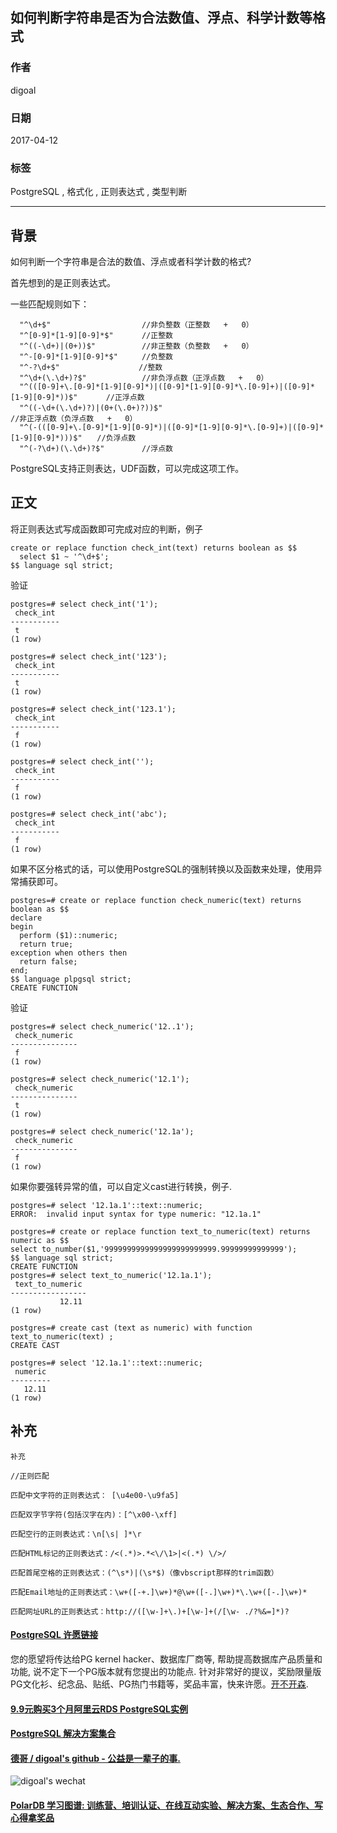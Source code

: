 ## 如何判断字符串是否为合法数值、浮点、科学计数等格式  
                                                                                        
### 作者                                                                                           
digoal                                                                                   
                                                                                    
### 日期                                                                                                                                                       
2017-04-12                                                                                 
                                                                                       
### 标签                                                                                    
PostgreSQL , 格式化 , 正则表达式 , 类型判断     
                                                                                                                                                          
----                                                                                                                                                    
                                                                                                                                                             
## 背景                       
如何判断一个字符串是合法的数值、浮点或者科学计数的格式?  
  
首先想到的是正则表达式。  
  
一些匹配规则如下：  
  
```  
  "^\d+$"　　                 //非负整数（正整数   +   0）       
  "^[0-9]*[1-9][0-9]*$"　　   //正整数       
  "^((-\d+)|(0+))$"　　       //非正整数（负整数   +   0）       
  "^-[0-9]*[1-9][0-9]*$"　　  //负整数       
  "^-?\d+$"　　　　           //整数       
  "^\d+(\.\d+)?$"　　         //非负浮点数（正浮点数   +   0）       
  "^(([0-9]+\.[0-9]*[1-9][0-9]*)|([0-9]*[1-9][0-9]*\.[0-9]+)|([0-9]*[1-9][0-9]*))$"　　   //正浮点数       
  "^((-\d+(\.\d+)?)|(0+(\.0+)?))$"　　                                                    //非正浮点数（负浮点数   +   0）       
  "^(-(([0-9]+\.[0-9]*[1-9][0-9]*)|([0-9]*[1-9][0-9]*\.[0-9]+)|([0-9]*[1-9][0-9]*)))$"　　//负浮点数       
  "^(-?\d+)(\.\d+)?$"　　     //浮点数  
```  
  
PostgreSQL支持正则表达，UDF函数，可以完成这项工作。

## 正文
将正则表达式写成函数即可完成对应的判断，例子  
  
```  
create or replace function check_int(text) returns boolean as $$  
  select $1 ~ '^\d+$';  
$$ language sql strict;  
```  
  
验证  
  
```  
postgres=# select check_int('1');  
 check_int   
-----------  
 t  
(1 row)  
  
postgres=# select check_int('123');  
 check_int   
-----------  
 t  
(1 row)  
  
postgres=# select check_int('123.1');  
 check_int   
-----------  
 f  
(1 row)  
  
postgres=# select check_int('');  
 check_int   
-----------  
 f  
(1 row)  
  
postgres=# select check_int('abc');  
 check_int   
-----------  
 f  
(1 row)  
```  
  
如果不区分格式的话，可以使用PostgreSQL的强制转换以及函数来处理，使用异常捕获即可。  
  
```  
postgres=# create or replace function check_numeric(text) returns boolean as $$  
declare  
begin  
  perform ($1)::numeric;  
  return true;  
exception when others then  
  return false;  
end;  
$$ language plpgsql strict;  
CREATE FUNCTION  
```  
  
验证  
  
```  
postgres=# select check_numeric('12..1');  
 check_numeric   
---------------  
 f  
(1 row)  
  
postgres=# select check_numeric('12.1');  
 check_numeric   
---------------  
 t  
(1 row)  
  
postgres=# select check_numeric('12.1a');  
 check_numeric   
---------------  
 f  
(1 row)  
```  
  
如果你要强转异常的值，可以自定义cast进行转换，例子.  
  
```    
postgres=# select '12.1a.1'::text::numeric;    
ERROR:  invalid input syntax for type numeric: "12.1a.1"    
    
postgres=# create or replace function text_to_numeric(text) returns numeric as $$    
select to_number($1,'9999999999999999999999999.99999999999999');    
$$ language sql strict;    
CREATE FUNCTION    
postgres=# select text_to_numeric('12.1a.1');    
 text_to_numeric     
-----------------    
           12.11    
(1 row)    
    
postgres=# create cast (text as numeric) with function text_to_numeric(text) ;    
CREATE CAST    
    
postgres=# select '12.1a.1'::text::numeric;    
 numeric     
---------    
   12.11    
(1 row)    
```    
  
## 补充
```
补充 

//正则匹配 

匹配中文字符的正则表达式： [\u4e00-\u9fa5] 

匹配双字节字符(包括汉字在内)：[^\x00-\xff] 

匹配空行的正则表达式：\n[\s| ]*\r 

匹配HTML标记的正则表达式：/<(.*)>.*<\/\1>|<(.*) \/>/ 

匹配首尾空格的正则表达式：(^\s*)|(\s*$)（像vbscript那样的trim函数） 

匹配Email地址的正则表达式：\w+([-+.]\w+)*@\w+([-.]\w+)*\.\w+([-.]\w+)* 

匹配网址URL的正则表达式：http://([\w-]+\.)+[\w-]+(/[\w- ./?%&=]*)? 
```
  
  
  
  
  
  
  
  
  
  
  
  
  
  
  
  
  
  
  
  
  
  
  
  
  
  
  
  
  
  
  
  
  
  
  
  
  
  
  
  
  
  
  
  
  
  
  
  
  
  
  
  
  
  
  
  
  
  
  
  
  
  
  
  
  
  
  
  
  
  
  
  
  
  
#### [PostgreSQL 许愿链接](https://github.com/digoal/blog/issues/76 "269ac3d1c492e938c0191101c7238216")
您的愿望将传达给PG kernel hacker、数据库厂商等, 帮助提高数据库产品质量和功能, 说不定下一个PG版本就有您提出的功能点. 针对非常好的提议，奖励限量版PG文化衫、纪念品、贴纸、PG热门书籍等，奖品丰富，快来许愿。[开不开森](https://github.com/digoal/blog/issues/76 "269ac3d1c492e938c0191101c7238216").  
  
  
#### [9.9元购买3个月阿里云RDS PostgreSQL实例](https://www.aliyun.com/database/postgresqlactivity "57258f76c37864c6e6d23383d05714ea")
  
  
#### [PostgreSQL 解决方案集合](https://yq.aliyun.com/topic/118 "40cff096e9ed7122c512b35d8561d9c8")
  
  
#### [德哥 / digoal's github - 公益是一辈子的事.](https://github.com/digoal/blog/blob/master/README.md "22709685feb7cab07d30f30387f0a9ae")
  
  
![digoal's wechat](../pic/digoal_weixin.jpg "f7ad92eeba24523fd47a6e1a0e691b59")
  
  
#### [PolarDB 学习图谱: 训练营、培训认证、在线互动实验、解决方案、生态合作、写心得拿奖品](https://www.aliyun.com/database/openpolardb/activity "8642f60e04ed0c814bf9cb9677976bd4")
  
